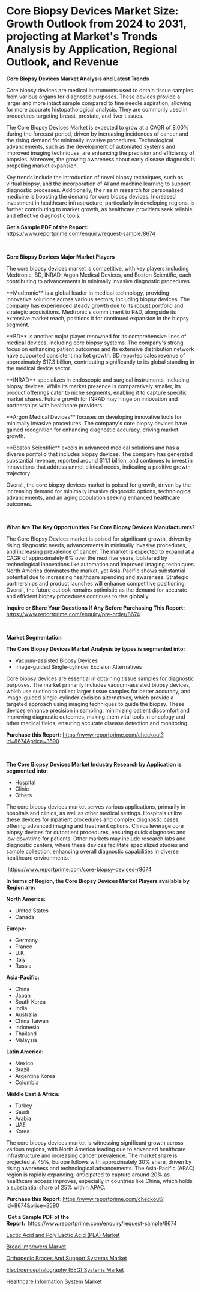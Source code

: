 <p><h1>Core Biopsy Devices Market Size: Growth Outlook from 2024 to 2031, projecting at Market's Trends Analysis by Application, Regional Outlook, and Revenue</h1></p><p><strong>Core Biopsy Devices Market Analysis and Latest Trends</strong></p>
<p><p>Core biopsy devices are medical instruments used to obtain tissue samples from various organs for diagnostic purposes. These devices provide a larger and more intact sample compared to fine needle aspiration, allowing for more accurate histopathological analysis. They are commonly used in procedures targeting breast, prostate, and liver tissues. </p><p>The Core Biopsy Devices Market is expected to grow at a CAGR of 8.00% during the forecast period, driven by increasing incidences of cancer and the rising demand for minimally invasive procedures. Technological advancements, such as the development of automated systems and improved imaging techniques, are enhancing the precision and efficiency of biopsies. Moreover, the growing awareness about early disease diagnosis is propelling market expansion.</p><p>Key trends include the introduction of novel biopsy techniques, such as virtual biopsy, and the incorporation of AI and machine learning to support diagnostic processes. Additionally, the rise in research for personalized medicine is boosting the demand for core biopsy devices. Increased investment in healthcare infrastructure, particularly in developing regions, is further contributing to market growth, as healthcare providers seek reliable and effective diagnostic tools.</p></p>
<p><strong>Get a Sample PDF of the Report:&nbsp;</strong> <a href="https://www.reportprime.com/enquiry/request-sample/8674">https://www.reportprime.com/enquiry/request-sample/8674</a></p>
<p>&nbsp;</p>
<p><strong>Core Biopsy Devices Major Market Players</strong></p>
<p><p>The core biopsy devices market is competitive, with key players including Medtronic, BD, INRAD, Argon Medical Devices, and Boston Scientific, each contributing to advancements in minimally invasive diagnostic procedures.</p><p>**Medtronic** is a global leader in medical technology, providing innovative solutions across various sectors, including biopsy devices. The company has experienced steady growth due to its robust portfolio and strategic acquisitions. Medtronic's commitment to R&D, alongside its extensive market reach, positions it for continued expansion in the biopsy segment.</p><p>**BD** is another major player renowned for its comprehensive lines of medical devices, including core biopsy systems. The company's strong focus on enhancing patient outcomes and its extensive distribution network have supported consistent market growth. BD reported sales revenue of approximately $17.3 billion, contributing significantly to its global standing in the medical device sector.</p><p>**INRAD** specializes in endoscopic and surgical instruments, including biopsy devices. While its market presence is comparatively smaller, its product offerings cater to niche segments, enabling it to capture specific market shares. Future growth for INRAD may hinge on innovation and partnerships with healthcare providers.</p><p>**Argon Medical Devices** focuses on developing innovative tools for minimally invasive procedures. The company's core biopsy devices have gained recognition for enhancing diagnostic accuracy, driving market growth.</p><p>**Boston Scientific** excels in advanced medical solutions and has a diverse portfolio that includes biopsy devices. The company has generated substantial revenue, reported around $11.1 billion, and continues to invest in innovations that address unmet clinical needs, indicating a positive growth trajectory.</p><p>Overall, the core biopsy devices market is poised for growth, driven by the increasing demand for minimally invasive diagnostic options, technological advancements, and an aging population seeking enhanced healthcare outcomes.</p></p>
<p>&nbsp;</p>
<p><strong>What Are The Key Opportunities For Core Biopsy Devices Manufacturers?</strong></p>
<p><p>The Core Biopsy Devices market is poised for significant growth, driven by rising diagnostic needs, advancements in minimally invasive procedures, and increasing prevalence of cancer. The market is expected to expand at a CAGR of approximately 6% over the next five years, bolstered by technological innovations like automation and improved imaging techniques. North America dominates the market, yet Asia-Pacific shows substantial potential due to increasing healthcare spending and awareness. Strategic partnerships and product launches will enhance competitive positioning. Overall, the future outlook remains optimistic as the demand for accurate and efficient biopsy procedures continues to rise globally.</p></p>
<p><strong>Inquire or Share Your Questions If Any Before Purchasing This Report:</strong> <a href="https://www.reportprime.com/enquiry/pre-order/8674">https://www.reportprime.com/enquiry/pre-order/8674</a></p>
<p>&nbsp;</p>
<p><strong>Market Segmentation</strong></p>
<p><strong>The Core Biopsy Devices Market Analysis by types is segmented into:</strong></p>
<p><ul><li>Vacuum-assisted Biopsy Devices</li><li>Image-guided Single-cylinder Excision Alternatives</li></ul></p>
<p><p>Core biopsy devices are essential in obtaining tissue samples for diagnostic purposes. The market primarily includes vacuum-assisted biopsy devices, which use suction to collect larger tissue samples for better accuracy, and image-guided single-cylinder excision alternatives, which provide a targeted approach using imaging techniques to guide the biopsy. These devices enhance precision in sampling, minimizing patient discomfort and improving diagnostic outcomes, making them vital tools in oncology and other medical fields, ensuring accurate disease detection and monitoring.</p></p>
<p><strong>Purchase this Report:&nbsp;</strong><a href="https://www.reportprime.com/checkout?id=8674&price=3590">https://www.reportprime.com/checkout?id=8674&price=3590</a></p>
<p>&nbsp;</p>
<p><strong>The Core Biopsy Devices Market Industry Research by Application is segmented into:</strong></p>
<p><ul><li>Hospital</li><li>Clinic</li><li>Others</li></ul></p>
<p><p>The core biopsy devices market serves various applications, primarily in hospitals and clinics, as well as other medical settings. Hospitals utilize these devices for inpatient procedures and complex diagnostic cases, offering advanced imaging and treatment options. Clinics leverage core biopsy devices for outpatient procedures, ensuring quick diagnoses and low downtime for patients. Other markets may include research labs and diagnostic centers, where these devices facilitate specialized studies and sample collection, enhancing overall diagnostic capabilities in diverse healthcare environments.</p></p>
<p><a href="https://www.reportprime.com/core-biopsy-devices-r8674">&nbsp;https://www.reportprime.com/core-biopsy-devices-r8674</a></p>
<p><strong>In terms of Region, the Core Biopsy Devices Market Players available by Region are:</strong></p>
<p>
    <p> <strong> North America: </strong>
        <ul>
            <li>United States</li>
            <li>Canada</li>
        </ul>
        </p> 
    <p> <strong> Europe: </strong>
        <ul>
            <li>Germany</li>
            <li>France</li>
            <li>U.K.</li>
            <li>Italy</li>
            <li>Russia</li>
        </ul>
        </p> 
    <p> <strong> Asia-Pacific: </strong>
        <ul>
            <li>China</li>
            <li>Japan</li>
            <li>South Korea</li>
            <li>India</li>
            <li>Australia</li>
            <li>China Taiwan</li>
            <li>Indonesia</li>
            <li>Thailand</li>
            <li>Malaysia</li>
        </ul>
        </p> 
    <p> <strong> Latin America: </strong>
        <ul>
            <li>Mexico</li>
            <li>Brazil</li>
            <li>Argentina Korea</li>
            <li>Colombia</li>
        </ul>
        </p> 
    <p> <strong> Middle East & Africa: </strong>
        <ul>
            <li>Turkey</li>
            <li>Saudi</li>
            <li>Arabia</li>
            <li>UAE</li>
            <li>Korea</li>
        </ul>
    </p>
    </p>
<p><p>The core biopsy devices market is witnessing significant growth across various regions, with North America leading due to advanced healthcare infrastructure and increasing cancer prevalence. The market share is projected at 45%. Europe follows with approximately 30% share, driven by rising awareness and technological advancements. The Asia-Pacific (APAC) region is rapidly expanding, anticipated to capture around 20% as healthcare access improves, especially in countries like China, which holds a substantial share of 25% within APAC.</p></p>
<p><strong>Purchase this Report: </strong><a href="https://www.reportprime.com/checkout?id=8674&price=3590">https://www.reportprime.com/checkout?id=8674&price=3590</a></p>
<p>&nbsp;<strong>Get a Sample PDF of the Report:&nbsp;&nbsp;</strong><a href="https://www.reportprime.com/enquiry/request-sample/8674">https://www.reportprime.com/enquiry/request-sample/8674</a></p>
<p><strong></strong></p>
<p><p><a href="https://medium.com/@eloisadavis25/the-global-market-overview-of-the-lactic-acid-and-poly-lactic-acid-pla-market-provides-a-unique-3918d66368aa">Lactic Acid and Poly Lactic Acid (PLA) Market</a></p><p><a href="https://medium.com/@eloisadavis25/booming-bread-improvers-market-sector-market-analysis-and-growth-projections-till-2031-ccdfb28afd22">Bread Improvers Market</a></p><p><a href="https://issuu.com/reportprime-2/docs/orthopedic-braces-and-support-syste_7e164911ee188b">Orthopedic Braces And Support Systems Market</a></p><p><a href="https://issuu.com/reportprime-2/docs/electroencephalography-eeg-systems-_eec1f95f82f21b">Electroencephalography (EEG) Systems Market</a></p><p><a href="https://www.linkedin.com/pulse/global-healthcare-information-system-market-focus-product-type-mqkie?trackingId=a%2FYTPvs1RVu7z%2BSk3e%2F%2BRg%3D%3D">Healthcare Information System Market</a></p></p>
